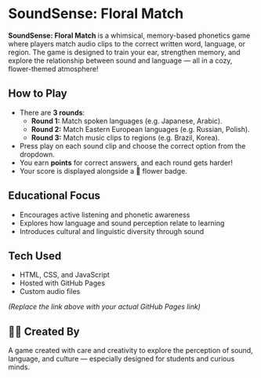 # SoundSense: Floral Match

**SoundSense: Floral Match** is a whimsical, memory-based phonetics game where players match audio clips to the correct written word, language, or region. The game is designed to train your ear, strengthen memory, and explore the relationship between sound and language — all in a cozy, flower-themed atmosphere!

## How to Play

- There are **3 rounds**:
  - **Round 1:** Match spoken languages (e.g. Japanese, Arabic).
  - **Round 2:** Match Eastern European languages (e.g. Russian, Polish).
  - **Round 3:** Match music clips to regions (e.g. Brazil, Korea).
- Press play on each sound clip and choose the correct option from the dropdown.
- You earn **points** for correct answers, and each round gets harder!
- Your score is displayed alongside a 🌼 flower badge.

## Educational Focus

- Encourages active listening and phonetic awareness
- Explores how language and sound perception relate to learning
- Introduces cultural and linguistic diversity through sound

## Tech Used

- HTML, CSS, and JavaScript
- Hosted with GitHub Pages
- Custom audio files 


*(Replace the link above with your actual GitHub Pages link)*

## 👩‍🎓 Created By

A game created with care and creativity to explore the perception of sound, language, and culture — especially designed for students and curious minds.
